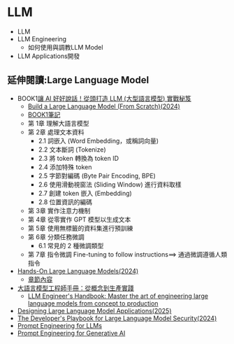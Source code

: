 # LLM
- LLM
- LLM Engineering
  - 如何使用與調教LLM Model 
- LLM Applications開發 

## 延伸閱讀:Large Language Model
- BOOK1[讓 AI 好好說話！從頭打造 LLM (大型語言模型) 實戰秘笈](https://www.tenlong.com.tw/products/9789863128236?list_name=sp)
  - [Build a Large Language Model (From Scratch)(2024)](https://learning.oreilly.com/library/view/build-a-large/9781633437166/)
  - [BOOK1筆記](BOOK1筆記.md)
  - 第 1章 理解大語言模型
  - 第 2章 處理文本資料
    - 2.1 詞嵌入 (Word Embedding，或稱詞向量)
    - 2.2 文本斷詞 (Tokenize)
    - 2.3 將 token 轉換為 token ID
    - 2.4 添加特殊 token
    - 2.5 字節對編碼 (Byte Pair Encoding, BPE)
    - 2.6 使用滑動視窗法 (Sliding Window) 進行資料取樣
    - 2.7 創建 token 嵌入 (Embedding)
    - 2.8 位置資訊的編碼 
  - 第 3章 實作注意力機制
  - 第 4章 從零實作 GPT 模型以生成文本
  - 第 5章 使用無標籤的資料集進行預訓練
  - 第 6章 分類任務微調
    - 6.1 常見的 2 種微調類型
  - 第 7章 指令微調  Fine-tuning to follow instructions==> 通過微調遵循人類指令
- [Hands-On Large Language Models(2024)](https://learning.oreilly.com/library/view/hands-on-large-language/9781098150952/)
  - [章節內容](LLM_BOOK_Content.md) 
- [大語言模型工程師手冊：從概念到生產實踐](https://www.tenlong.com.tw/products/9787115667373?list_name=srh)
  - [LLM Engineer's Handbook: Master the art of engineering large language models from concept to production](https://www.tenlong.com.tw/products/9787115667373?list_name=srh)
- [Designing Large Language Model Applications(2025)](https://learning.oreilly.com/library/view/designing-large-language/9781098150495/)
- [The Developer's Playbook for Large Language Model Security(2024)](https://learning.oreilly.com/library/view/the-developers-playbook/9781098162191/)
- [Prompt Engineering for LLMs](https://learning.oreilly.com/library/view/prompt-engineering-for/9781098156145/)
- [Prompt Engineering for Generative AI](https://learning.oreilly.com/library/view/prompt-engineering-for/9781098153427/)

